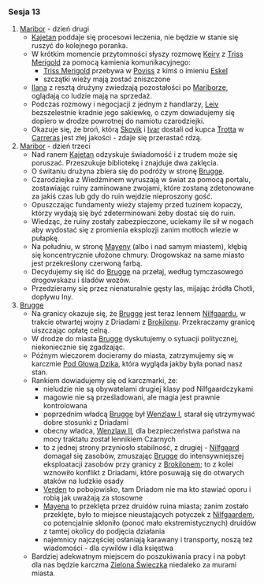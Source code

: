 ### Sesja 13
1. [Maribor](#l_maribor) - dzień drugi
    * [Kajetan](#g_kajetan) poddaje się procesowi leczenia, nie będzie w stanie się ruszyć do kolejnego poranka.
    * W krótkim momencie przytomności słyszy rozmowę [Keiry](#p_keira_metz) z [Triss Merigold](#p_triss_merigold) za pomocą kamienia komunikacyjnego:
        * [Triss Merigold](#p_triss_merigold) przebywa w [Poviss](#l_poviss) z kimś o imieniu [Eskel](#p_eskel)
        * szczątki wieży mają zostać zniszczone
    * [Ilana](#g_ilana) z resztą drużyny zwiedzają pozostałości po [Mariborze](#l_maribor), oglądają co ludzie mają na sprzedaż.
    * Podczas rozmowy i negocjacji z jednym z handlarzy, [Leiv](#p_leiv) bezszelestnie kradnie jego sakiewkę, o czym dowiadujemy się dopiero w drodze powrotnej do namiotu czarodziejki.
    * Okazuje się, że broń, którą [Skovik](#p_skovik) i [Ivar](#p_ivar) dostali od kupca [Trotta](#p_trott) w [Carreras](#l_carreras) jest złej jakości - zdaje się przerastać rdzą.
2. [Maribor](#l_maribor) - dzień trzeci
    * Nad ranem [Kajetan](#g_kajetan) odzyskuje świadomość i z trudem może się poruszać. Przeszukuje bibliotekę i znajduje dwa zaklęcia.
    * O świtaniu drużyna zbiera się do podróży w stronę [Brugge](#l_brugge).
    * Czarodziejka z Wiedźminem wyruszają w świat za pomocą portalu, zostawiając ruiny zaminowane zwojami, które zostaną zdetonowane za jakiś czas lub gdy do ruin wejdzie nieproszony gość.
    * Opuszczając fundamenty wieży stajemy przed tuzinem kopaczy, którzy wydają się być zdeterminowani żeby dostać się do ruin.
    * Wiedząc, że ruiny zostały zabezpieczone, uciekamy ile sił w nogach aby wydostać się z promienia eksplozji zanim motłoch wlezie w pułapkę.
    * Na południu, w stronę [Mayeny](#l_mayena) (albo i nad samym miastem), kłębią się koncentrycznie ułożone chmury. Drogowskaz na same miasto jest przekreślony czerwoną farbą.
    * Decydujemy się iść do [Brugge](#l_brugge) na przełaj, według tymczasowego drogowskazu i śladów wozów.
    * Przedzieramy się przez nienaturalnie gęsty las, mijając źródła Chotli, dopływu Iny.
3. [Brugge](#l_brugge)
    * Na granicy okazuje się, że [Brugge](#l_brugge) jest teraz lennem [Nilfgaardu](#l_nilfgaard), w trakcie otwartej wojny z Driadami z [Brokilonu](#l_brokilon). Przekraczamy granicę uiszczając opłatę celną.
    * W drodze do miasta [Brugge](#l_m_brugge) dyskutujemy o sytuacji politycznej, niekoniecznie się zgadzając.
    * Późnym wieczorem docieramy do miasta, zatrzymujemy się w karczmie [Pod Głową Dzika](#l_glowa_dzika), która wygląda jakby była ponad nasz stan.
    * Rankiem dowiadujemy się od karczmarki, że:
        * nieludzie nie są obywatelami drugiej klasy pod Nilfgaardczykami
        * magowie nie są prześladowani, ale magia jest prawnie kontrolowana
        * poprzednim władcą [Brugge](#l_brugge) był [Wenzlaw I](#p_krol_wenzlaw_i), starał się utrzymywać dobre stosunki z Driadami
        * obecny władca, [Wenzlaw II](#p_krol_wenzlaw_ii), dla bezpieczeństwa państwa na mocy traktatu został lennikiem Czarnych
        * to z jednej strony przyniosło stabilność, z drugiej - [Nilfgaard](#l_nilfgaard) domagał się zasobów, zmuszając [Brugge](#l_brugge) do intensywniejszej eksploatacji zasobów przy granicy z [Brokilonem](#l_brokilon); to z kolei wznowiło konflikt z Driadami, które posuwają się do otwarych ataków na ludzkie osady
        * [Verden](#l_verden) to pobojowisko, tam Driadom nie ma kto stawiać oporu i robią jak uważają za stosowne
        * [Mayena](#l_mayena) to przeklęta przez druidów ruina miasta; zanim zostało przeklęte, było to miejsce nieustających potyczek z [Nilfgaardem](#l_nilfgaard), co potencjalnie skłoniło (ponoć mało ekstremistycznych) druidów z tamtej okolicy do podjęcia działania
        * najemnicy najczęściej osłaniają karawany i transporty, noszą też wiadomości - dla cywilów i dla księstwa
    * Bardziej adekwatnym miejscem do poszukiwania pracy i na pobyt dla nas będzie karczma [Zielona Świeczka](#l_zielona_swieczka) niedaleko za murami miasta.
